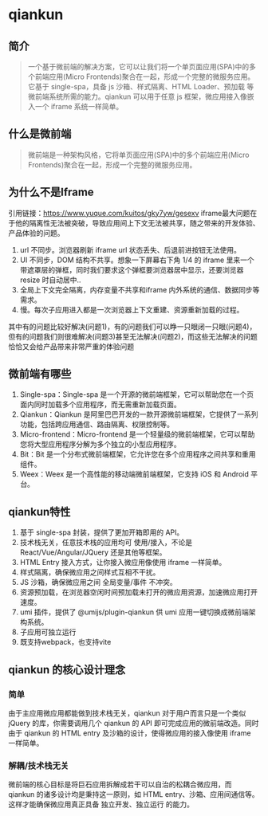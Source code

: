 # qiankun

## 简介

> 一个基于微前端的解决方案，它可以让我们将一个单页面应用(SPA)中的多个前端应用(Micro Frontends)聚合在一起，形成一个完整的微服务应用。
> 它基于 single-spa，具备 js 沙箱、样式隔离、HTML Loader、预加载 等微前端系统所需的能力。qiankun 可以用于任意 js 框架，微应用接入像嵌入一个 iframe 系统一样简单。

## 什么是微前端

> 微前端是一种架构风格，它将单页面应用(SPA)中的多个前端应用(Micro Frontends)聚合在一起，形成一个完整的微服务应用。

## 为什么不是Iframe

引用链接：https://www.yuque.com/kuitos/gky7yw/gesexv
iframe最大问题在于他的隔离性无法被突破，导致应用间上下文无法被共享，随之带来的开发体验、产品体验的问题。

1. url 不同步。浏览器刷新 iframe url 状态丢失、后退前进按钮无法使用。
2. UI 不同步，DOM 结构不共享。想象一下屏幕右下角 1/4 的 iframe 里来一个带遮罩层的弹框，同时我们要求这个弹框要浏览器居中显示，还要浏览器 resize 时自动居中..
3. 全局上下文完全隔离，内存变量不共享和iframe 内外系统的通信、数据同步等需求。
4. 慢。每次子应用进入都是一次浏览器上下文重建、资源重新加载的过程。

其中有的问题比较好解决(问题1)，有的问题我们可以睁一只眼闭一只眼(问题4)，但有的问题我们则很难解决(问题3)甚至无法解决(问题2)，而这些无法解决的问题恰恰又会给产品带来非常严重的体验问题

## 微前端有哪些

1. Single-spa：Single-spa 是一个开源的微前端框架，它可以帮助您在一个页面内同时加载多个应用程序，而无需重新加载页面。
2. Qiankun：Qiankun 是阿里巴巴开发的一款开源微前端框架，它提供了一系列功能，包括跨应用通信、路由隔离、权限控制等。
3. Micro-frontend：Micro-frontend 是一个轻量级的微前端框架，它可以帮助您将大型应用程序分解为多个独立的小型应用程序。
4. Bit：Bit 是一个分布式微前端框架，它允许您在多个应用程序之间共享和重用组件。
5. Weex：Weex 是一个高性能的移动端微前端框架，它支持 iOS 和 Android 平台。

## qiankun特性

1. 基于 single-spa 封装，提供了更加开箱即用的 API。
2. 技术栈无关，任意技术栈的应用均可 使用/接入，不论是 React/Vue/Angular/JQuery 还是其他等框架。
3. HTML Entry 接入方式，让你接入微应用像使用 iframe 一样简单。
4. 样式隔离，确保微应用之间样式互相不干扰。
5. JS 沙箱，确保微应用之间 全局变量/事件 不冲突。
6. 资源预加载，在浏览器空闲时间预加载未打开的微应用资源，加速微应用打开速度。
7. umi 插件，提供了 @umijs/plugin-qiankun 供 umi 应用一键切换成微前端架构系统。
8. 子应用可独立运行
9. 既支持webpack，也支持vite

## qiankun 的核心设计理念

### 简单

由于主应用微应用都能做到技术栈无关，qiankun 对于用户而言只是一个类似 jQuery 的库，你需要调用几个 qiankun 的 API 即可完成应用的微前端改造。同时由于 qiankun 的 HTML entry 及沙箱的设计，使得微应用的接入像使用 iframe 一样简单。

### 解耦/技术栈无关

微前端的核心目标是将巨石应用拆解成若干可以自治的松耦合微应用，而 qiankun 的诸多设计均是秉持这一原则，如 HTML entry、沙箱、应用间通信等。这样才能确保微应用真正具备 独立开发、独立运行 的能力。
   